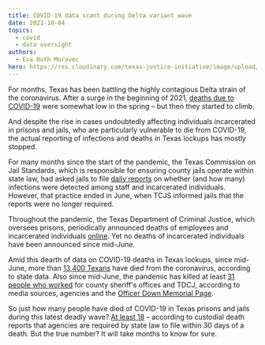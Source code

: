 ```yaml
---
title: COVID-19 data scant during Delta variant wave
date: 2021-10-04
topics:
  - covid
  - data oversight
authors:
  - Eva Ruth Moravec
hero: https://res.cloudinary.com/texas-justice-initiative/image/upload/v1632168497/5_ubwzqr.png
---
```


For months, Texas has been battling the highly contagious Delta strain of the coronavirus. After a surge in the beginning of 2021, [deaths due to COVID-19](https://apps.texastribune.org/features/2020/texas-coronavirus-cases-map/#new-deaths-anchor) were somewhat low in the spring – but then they started to climb.

And despite the rise in cases undoubtedly affecting individuals incarcerated in prisons and jails, who are particularly vulnerable to die from COVID-19, the actual reporting of infections and deaths in Texas lockups has mostly stopped.

For many months since the start of the pandemic, the Texas Commission on Jail Standards, which is responsible for ensuring county jails operate within state law, had asked jails to file [daily reports](https://www.tcjs.state.tx.us/wp-content/uploads/2020/12/TA_Memo-COVID_Reporting.pdf) on whether (and how many) infections were detected among staff and incarcerated individuals. However, that practice ended in June, when TCJS informed jails that the reports were no longer required.

Throughout the pandemic, the Texas Department of Criminal Justice, which oversees prisons, periodically announced deaths of employees and incarcerated individuals [online](https://www.tdcj.texas.gov/covid-19/index2.html). Yet no deaths of incarcerated individuals have been announced since mid-June.

Amid this dearth of data on COVID-19 deaths in Texas lockups, since mid-June, more than [13,400 Texans](https://dshs.texas.gov/coronavirus/AdditionalData.aspx) have died from the coronavirus, according to state data. Also since mid-June, the pandemic has killed at least [31 people who worked](https://texasjusticeinitiative.org/publications/covid-law-enforcement-deaths) for county sheriff's offices and TDCJ, according to media sources, agencies and the [Officer Down Memorial Page](https://www.odmp.org/search?cause=COVID19&state=texas&o=).

So just how many people have died of COVID-19 in Texas prisons and jails during this latest deadly wave? [At least 18](https://texasjusticeinitiative.org/publications/covid-deaths-in-texas) – according to custodial death reports that agencies are required by state law to file within 30 days of a death. But the true number? It will take months to know for sure.
